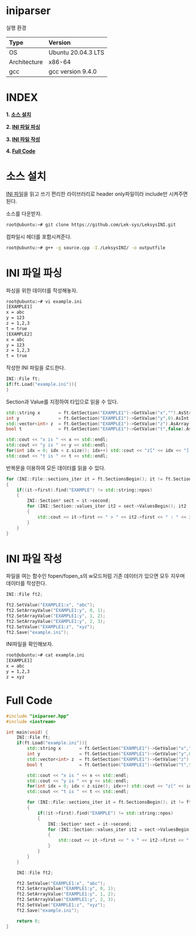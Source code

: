 # iniparser

실행 환경

| Type          | Version                   |
| :---          | :---                      |
| OS            | Ubuntu 20.04.3 LTS        |
| Architecture  | x86-64                    |
| gcc           | gcc version 9.4.0         |

# **INDEX**

**1. [소스 설치](#소스-설치)**

**2. [INI 파일 파싱](#INI-파일-파싱)**

**3. [INI 파일 작성](#INI-파일-작성)**

**4. [Full Code](#Full-Code)**


# **소스 설치**

[INI 파일](https://ko.wikipedia.org/wiki/INI_%ED%8C%8C%EC%9D%BC)을 읽고 쓰기 편리한 라이브러리로 header only파일이라 include만 시켜주면 된다.

소스를 다운받자.

```sh
root@ubuntu:~# git clone https://github.com/Lek-sys/LeksysINI.git
```

컴파일시 헤더를 포함시켜준다.

```sh
root@ubuntu:~# g++ -g source.cpp -I./LeksysINI/ -o outputfile
```

# **INI 파일 파싱**

파싱을 위한 데이터를 작성해놓자.

```sh
root@ubuntu:~# vi example.ini
[EXAMPLE1]
x = abc
y = 123
z = 1,2,3
t = true
[EXAMPLE2]
x = abc
y = 123
z = 1,2,3
t = true
```

작성한 INI 파일을 로드한다.

```cpp
INI::File ft;
if(ft.Load("example.ini")){
}
```

Section과 Value를 지정하여 타입으로 읽을 수 있다.

```cpp
std::string x       = ft.GetSection("EXAMPLE1")->GetValue("x","").AsString();
int y               = ft.GetSection("EXAMPLE1")->GetValue("y",0).AsInt();
std::vector<int> z  = ft.GetSection("EXAMPLE1")->GetValue("z").AsArray().ToVector<int>();
bool t              = ft.GetSection("EXAMPLE1")->GetValue("t",false).AsBool();

std::cout << "x is " << x << std::endl;
std::cout << "y is " << y << std::endl;
for(int idx = 0; idx < z.size(); idx++) std::cout << "z[" << idx << "] is " << z[idx] << std::endl;
std::cout << "t is " << t << std::endl;
```

반복문을 이용하여 모든 데이터를 읽을 수 있다.

```cpp
for (INI::File::sections_iter it = ft.SectionsBegin(); it != ft.SectionsEnd(); ++it)
{
    if((it->first).find("EXAMPLE") != std::string::npos)
    {
        INI::Section* sect = it->second;
        for (INI::Section::values_iter it2 = sect->ValuesBegin(); it2 != sect->ValuesEnd(); ++it2)
        {
            std::cout << it->first << " > " << it2->first << " : " << it2->second.AsString() << std::endl;
        }
    }
}
```

# **INI 파일 작성**

파일을 여는 함수인 fopen/fopen_s의 w모드처럼 기존 데이터가 있으면 모두 지우며 데이터를 작성한다.

```cpp
INI::File ft2;

ft2.SetValue("EXAMPLE1:x", "abc");
ft2.SetArrayValue("EXAMPLE1:y", 0, 1);
ft2.SetArrayValue("EXAMPLE1:y", 1, 2);
ft2.SetArrayValue("EXAMPLE1:y", 2, 3);
ft2.SetValue("EXAMPLE1:z", "xyz");
ft2.Save("example.ini");
```

INI파일을 확인해보자.

```sh
root@ubuntu:~# cat example.ini
[EXAMPLE1]
x = abc
y = 1,2,3
z = xyz

```

# **Full Code**

```cpp
#include "iniparser.hpp"
#include <iostream>

int main(void) {
    INI::File ft;
    if(ft.Load("example.ini")){
        std::string x       = ft.GetSection("EXAMPLE1")->GetValue("x","").AsString();
        int y               = ft.GetSection("EXAMPLE1")->GetValue("y",0).AsInt();
        std::vector<int> z  = ft.GetSection("EXAMPLE1")->GetValue("z").AsArray().ToVector<int>();
        bool t              = ft.GetSection("EXAMPLE1")->GetValue("t",false).AsBool();

        std::cout << "x is " << x << std::endl;
        std::cout << "y is " << y << std::endl;
        for(int idx = 0; idx < z.size(); idx++) std::cout << "z[" << idx << "] is " << z[idx] << std::endl;
        std::cout << "t is " << t << std::endl;

        for (INI::File::sections_iter it = ft.SectionsBegin(); it != ft.SectionsEnd(); ++it)
        {
            if((it->first).find("EXAMPLE") != std::string::npos)
            {
                INI::Section* sect = it->second;
                for (INI::Section::values_iter it2 = sect->ValuesBegin(); it2 != sect->ValuesEnd(); ++it2)
                {
                    std::cout << it->first << " > " << it2->first << " : " << it2->second.AsString() << std::endl;
                }
            }
        }
    }

    INI::File ft2;

    ft2.SetValue("EXAMPLE1:x", "abc");
    ft2.SetArrayValue("EXAMPLE1:y", 0, 1);
    ft2.SetArrayValue("EXAMPLE1:y", 1, 2);
    ft2.SetArrayValue("EXAMPLE1:y", 2, 3);
    ft2.SetValue("EXAMPLE1:z", "xyz");
    ft2.Save("example.ini");

    return 0;
}
```